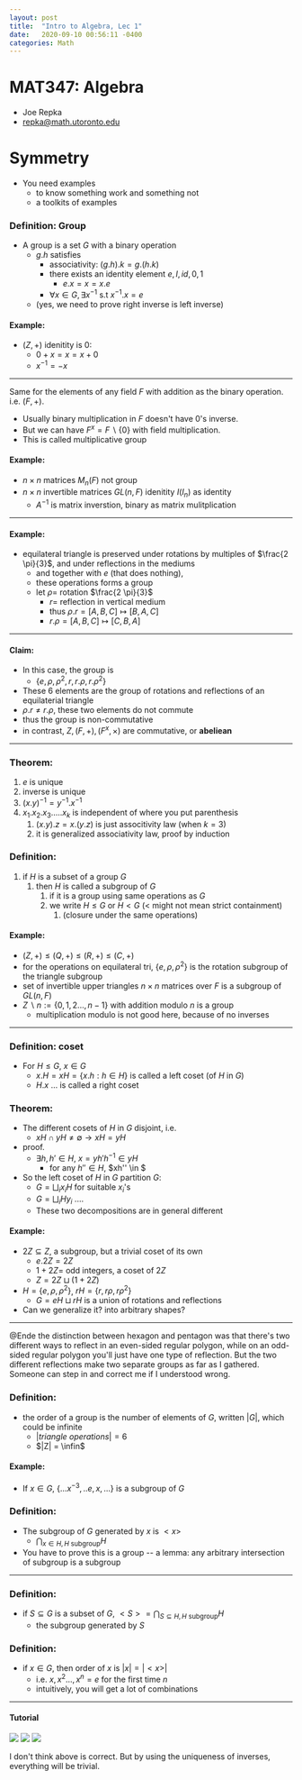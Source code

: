 ```yaml
---
layout: post
title:  "Intro to Algebra, Lec 1"
date:   2020-09-10 00:56:11 -0400
categories: Math
---
```

# MAT347: Algebra
* Joe Repka
* repka@math.utoronto.edu

# Symmetry
* You need examples
  * to know something work and something not
  * a toolkits of examples

### Definition: Group
* A group is a set $G$ with a binary operation
  * $g . h$ satisfies
    * associativity: $(g . h) . k = g . (h . k)$
    * there exists an identity element $e, I, id,0, 1$
      * $e .x = x = x . e$
    * $\forall x \in G, \exists x^{-1}$ s.t $x ^{-1}.x = e$
  * (yes, we need to prove right inverse is left inverse)

#### Example:
* $(Z, +)$ idenitity is $0$:
  * $0 + x = x  = x + 0$
  * $x^{-1} = -x$

***
Same for the elements of any field $F$ with addition as the binary operation. i.e. $(F, +)$. 
* Usually binary multiplication in $F$ doesn't have $0$'s inverse. 
* But we can have $F^x = F \backslash \{0\}$ with field multiplication. 
* This is called multiplicative group

####  Example:
* $n \times n$ matrices $M_n(F)$ not group
* $n \times n$ invertible matrices $GL(n, F)$ idenitity $I (I_n)$ as identity
  * $A^{-1}$ is matrix inverstion, binary as matrix mulitplication

***

#### Example:
* equilateral triangle is preserved under rotations by multiples of $\frac{2 \pi}{3}$, and under reflections in the mediums
  * and together with $e$ (that does nothing), 
  * these operations forms a group
  * let $\rho =$ rotation $\frac{2 \pi}{3}$
    * $r=$ reflection in vertical medium
    * thus $\rho . r = [A, B, C] \mapsto [B, A, C]$
    * $r . \rho = [A, B, C] \mapsto [C, B, A]$

***
#### Claim: 
* In this case, the group is 
  * {$e, \rho, \rho^2, r, r.\rho, r.\rho^2$}
* These 6 elements are the group of rotations and reflections of an equilaterial triangle
* $\rho . r \neq r . \rho$, these two elements do not commute
* thus the group is non-commutative
* in contrast, $Z, (F, +), (F^x, \times)$ are commutative, or **abeliean**

***
### Theorem: 
1. $e$ is unique
2. inverse is unique
3. $(x .y)^{-1} = y^{-1} . x^{-1}$
4. $x_1 . x_2 . x_3 .... .x_k$ is independent of where you put parenthesis
   1. $(x . y) . z = x . (y . z)$ is just associtivity law (when $k = 3$)
   2. it is generalized associativity law, proof by induction

### Definition:
1. if $H$ is a subset of a group $G$
   1. then $H$ is called a subgroup of $G$
      1. if it is a group using same operations as $G$
      2. we write $H \le G$ or $H < G$ ($<$ might not mean strict containment)
         1. (closure under the same operations)
  
#### Example:
*  $(Z,+) \le (Q, +) \le (R, +) \le (C ,+)$
*  for the operations on equilateral tri, $\{e, \rho, \rho^2\}$ is the rotation subgroup of the triangle subgroup
*  set of invertible upper triangles $n \times n$ matrices over $F$ is a subgroup of $GL(n, F)$
*  $Z \backslash n := \{0, 1, 2..., n-1\}$ with addition modulo $n$ is a group
   *  multiplication modulo is not good here, because of no inverses
***
### Definition: coset
* For $H \le G$, $x \in G$
  * $x.H = xH = \{x . h: h \in H\}$ is called a left coset (of $H$ in $G$)
  * $H.x$ ... is called a right coset

### Theorem:
* The different cosets of $H$ in $G$ disjoint, i.e. 
  * $xH \cap yH \neq \emptyset \rightarrow xH = yH$
* proof.
  * $\exists h, h' \in H$, $x = y h' h^{-1} \in yH$
    * for any $h'' \in H$, $xh'' \in $
* So the left coset of $H$ in $G$ partition $G$:
  * $G = \bigsqcup_i x_i H$ for suitable $x_i$'s
  * $G = \bigsqcup_i H y_i$ ....
  * These two decompositions are in general different

#### Example:
*  $2Z \subseteq Z$, a subgroup, but a trivial coset of its own
   *  $e . 2Z = 2Z$
   *  $1 + 2Z =$ odd integers, a coset of $2Z$
   *  $Z = 2Z \sqcup (1 + 2Z)$
* $H = \{e, \rho, \rho^2\}$, $rH = \{r, r\rho, r \rho^2\}$
  * $G = eH \sqcup rH$ is a union of rotations and reflections
* Can we generalize it? into arbitrary shapes?

***
@Ende the distinction between hexagon and pentagon was that there's two different ways to reflect in an even-sided regular polygon, while on an odd-sided regular polygon you'll just have one type of reflection. But the two different reflections make two separate groups as far as I gathered. Someone can step in and correct me if I understood wrong.


### Definition:
*  the order of a group is the number of elements of $G$, written $|G|$, which could be infinite
   *  $| triangle \  operations | = 6$
   *  $|Z| = \infin$

#### Example:
*  If $x \in G$, {$...x^{-3},..e , x, ...$} is a subgroup of $G$

### Definition:
*  The subgroup of $G$ generated by $x$ is $<x>$
   *  $\bigcap_{x \in H, H \text{ subgroup}}H$
*  You have to prove this is a group -- a lemma: any arbitrary intersection of subgroup is a subgroup
  
*** 
### Definition: 
* if $S \subseteq G$ is a subset of $G$, $<S> = \bigcap_{S \subseteq H, H \text{ subgroup}} H$
  * the subgroup generated by $S$

### Definition:
* if $x \in G$, then order of $x$ is $|x| = |<x>|$
  * i.e. $x, x^2 ... ,x^n = e$ for the first time $n$
  * intuitively, you will get a lot of combinations

***
#### Tutorial
![](../assets/img/2020-09-15-14-07-47.png)
![](../assets/img/2020-09-15-14-07-35.png)
![](../assets/img/2020-09-15-14-08-14.png)

I don't think above is correct. But by using the uniqueness of inverses, everything will be trivial.

